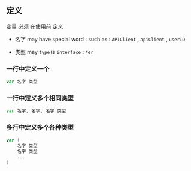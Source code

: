 ##  定义
变量 必须 在使用前 定义

* 名字
may have special word : such as : `APIClient` , `apiClient` , `userID` 

* 类型
may `type` is `interface` : `*er` 

###   一行中定义一个
```go
var 名字 类型
```

###   一行中定义多个相同类型
```go
var 名字, 名字, 名字 类型
```

###   多行中定义多个各种类型
```go
var (
	名字 类型
	名字 类型
	...
)
```

